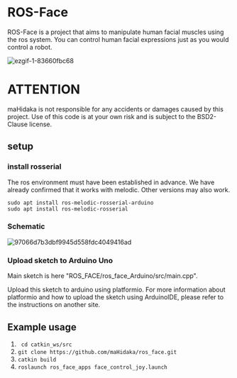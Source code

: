 # ROS-Face

ROS-Face is a project that aims to manipulate human facial muscles using the ros system.
You can control human facial expressions just as you would control a robot.

![ezgif-1-83660fbc68](https://user-images.githubusercontent.com/50083939/163762617-173b62d3-3896-47a3-9797-691d194df25e.gif)

# ATTENTION
maHidaka is not responsible for any accidents or damages caused by this project. Use of this code is at your own risk and is subject to the BSD2-Clause license.

## setup

### install rosserial

The ros environment must have been established in advance.
We have already confirmed that it works with melodic. Other versions may also work.

```
sudo apt install ros-melodic-rosserial-arduino
sudo apt install ros-melodic-rosserial
```


### Schematic
![97066d7b3dbf9945d558fdc4049416ad](https://user-images.githubusercontent.com/50083939/163585114-51e26d90-7f34-4871-91ee-c89b9eb7086b.png)


### Upload sketch to Arduino Uno

Main sketch is here "ROS_FACE/ros_face_Arduino/src/main.cpp".

Upload this sketch to arduino using platformio.
For more information about platformio and how to upload the sketch using ArduinoIDE, please refer to the instructions on another site.


## Example usage

1. ``` cd catkin_ws/src```
1. ```git clone https://github.com/maHidaka/ros_face.git```
1. ```catkin build```
2. ```roslaunch ros_face_apps face_control_joy.launch```
